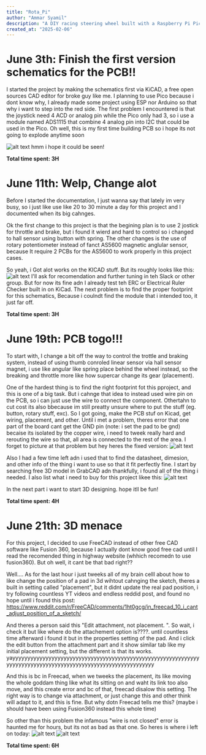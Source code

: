 ```yaml
---
title: "Rota_Pi"
author: "Ammar Syamil"
description: "A DIY racing steering wheel built with a Raspberry Pi Pico USB-C module. It features 2 Magnetic hall button for variable throttle and brake control, gear shift buttons, and a rotary potensiometer for steering detection. Designed to work as a plug-and-play USB HID game controller for PC racing games and other wihtout the need of extra steering pads."
created_at: "2025-02-06"
---
```


# June 3th: Finish the first version schematics for the PCB!!

I started the project by making the schematics first via KiCAD, a free open sources CAD editor for broke guy like me. I planning to use Pico because i dont know why, I already made some project using ESP nor Arduino so that why i want to step into the red side. The first problem I encountered is that the joystick need 4 ACD or analog pin while the Pico only had 3, so i use a module named ADS1115 that combine 4 analog pin into I2C that could be used in the Pico. Oh well, this is my first time building PCB so i hope its not going to explode anytime soon

![alt text](image/image.png)
hmm i hope it could be seen!


**Total time spent: 3H**


# June 11th: Welp, Change alot

Before I started the documentation, I just wanna say that lately im very busy, so i just like use like 20 to 30 minute a day for this project and I documented when its big cahnges.

Ok the first change to this project is that the begining plan is to use 2 jostick for throttle and brake, but i found it wierd and hard to control so i changed to hall sensor using button with spring. The other changes is the use of rotary potentiometer instead of fanct AS5600 magnetic anglular sensor, because It require 2 PCBs for the AS5600 to work properly in this project cases.

So yeah, i Got alot works on the KICAD stuff. But its roughly looks like this:
![alt text](image/image-1.png)
I'll ask for recomendation and further tuning in teh Slack or other group. But for now its fine adn I already test teh ERC or Electrical Ruler Checker built in on KiCad. The next problem is to find the proper footprint for this schematics, Because i coulndt find the module that i intended too, it just far off.

**Total time spent: 3H**


# June 19th: PCB togo!!!

To start with, I change a bit off the way to control the trottle and braking system, instead of using thumb conroled linear sensor via hall sensor magnet, i use like angular like spring place behind the wheel instead, so the breaking and throttle more like how supercar change its gear (placement).

One of the hardest thing is to find the right footprint fot this pproject, and this is one of a big task. But i cahnge that idea to instead used wire pin on the PCB, so i can just use the wire to connect the component. Othertahn to cut cost its also bbecause im still preatty unsure where to put the stuff (eg. button, rotary stuff, exc). So I got going, make the PCB stuf on Kicad, get wiring, placement, and other. Until i met a problem, theres error that one part of the board cant get the GND pin (note: i set the pad to be gnd) becaise its isolated by the copper wire, i need to tweek really hard and rerouting the wire so that, all area is connected to the rest of the area. I forget to picture at that problem but hey heres the fixed version:
![alt text](image/image-2.png)

Also I had a few time left adn i used that to find the datasheet, dimesion, and other info of the thing i want to use so that it fit perfectly fine. I start by searching free 3D model in GrabCAD adn thankfully, i found all of the thing i needed. I also list what i need to buy for this project likee this:
![alt text](image/4.png)

In the next part i want to start 3D designing. hope itll be fun!


**Total time spent: 4H**

# June 21th: 3D menace

For this project, I decided to use FreeCAD instead of other free CAD software like Fusion 360, because I actually dont know good free cad until I read the recomended thing in highway website (whhich recomedn to use fusion360). But oh well, it cant be that bad right??

Well.... As for the last hour i just tweeks all of my brain celll about how to like change the position of a pad in 3d wihtout cahnging the sketch, theres a built in setting called "placement", but it didnt update the real pad position, i try following countless YT videos and endless reddid post, and found no hope until i found this post:
https://www.reddit.com/r/FreeCAD/comments/1ht0gcg/in_freecad_10_i_cant_adjust_position_of_a_sketch/

And theres a person said this "Edit attachment, not placement. ". So wait, i check it but like where do the attachement option is????. until countless time afterward i found it but in the properties setting of the pad. And i click the edit button from the attachment part and it show similar tab like my initial placement setting, but the different is that its works. yayyyyyyyyyyyyyyyyyyyyyyyyyyyyyyyyyyyyyyyyyyyyyyyyyyyyyyyyyyyyyyyyyyyyyyyyyyyyyyyyyyyyyyyyyyyyyyyyyyyyyyyyyyyyyyy

And this is bc in Freecad, when we tweeks the placement, its like moving the whole goddam thing like what its sitting on and waht its link too also move, and this create error and bc of that,  freecad disalow this setting. The right way is to change via attachment, or just change this and other think will adapt to it, and this is fine. But why dotn Freecad tells me this? (maybe i should have been using Fusion360 instead this whole time)

So other than this problem the infamous "wire is not closed" error is haunted me for hours, but its not as bad as that one. So heres is where i left on today:
![alt text](image/5.png)
![alt text](image/6.png)

**Total time spent: 6H**